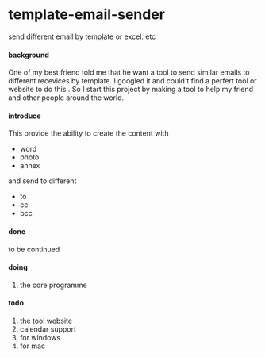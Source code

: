 # template-email-sender
send different email by template or excel. etc

#### background 
One of my best friend told me that he want a tool to send similar emails to different recevices by template.
I googled it and could't find a perfert tool or website to do this..
So I start this project by making a tool to help my friend and other people around the world.

#### introduce
This provide the ability to create the content with 
* word
* photo
* annex

and send to different 
* to
* cc
* bcc

#### done
to be continued

#### doing
1. the core programme

#### todo
1. the tool website
2. calendar support
3. for windows
4. for mac

